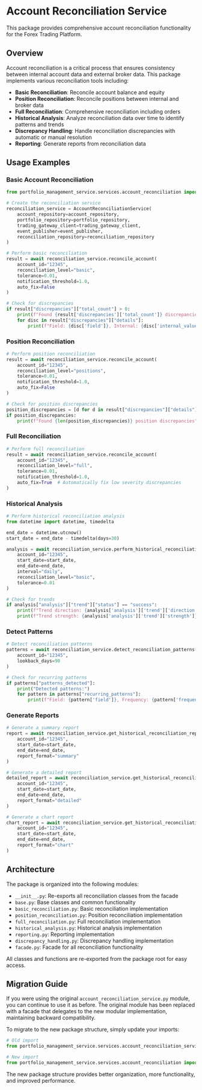 # Account Reconciliation Service

This package provides comprehensive account reconciliation functionality for the Forex Trading Platform.

## Overview

Account reconciliation is a critical process that ensures consistency between internal account data and external broker data. This package implements various reconciliation tools including:

- **Basic Reconciliation**: Reconcile account balance and equity
- **Position Reconciliation**: Reconcile positions between internal and broker data
- **Full Reconciliation**: Comprehensive reconciliation including orders
- **Historical Analysis**: Analyze reconciliation data over time to identify patterns and trends
- **Discrepancy Handling**: Handle reconciliation discrepancies with automatic or manual resolution
- **Reporting**: Generate reports from reconciliation data

## Usage Examples

### Basic Account Reconciliation

```python
from portfolio_management_service.services.account_reconciliation import AccountReconciliationService

# Create the reconciliation service
reconciliation_service = AccountReconciliationService(
    account_repository=account_repository,
    portfolio_repository=portfolio_repository,
    trading_gateway_client=trading_gateway_client,
    event_publisher=event_publisher,
    reconciliation_repository=reconciliation_repository
)

# Perform basic reconciliation
result = await reconciliation_service.reconcile_account(
    account_id="12345",
    reconciliation_level="basic",
    tolerance=0.01,
    notification_threshold=1.0,
    auto_fix=False
)

# Check for discrepancies
if result["discrepancies"]["total_count"] > 0:
    print(f"Found {result['discrepancies']['total_count']} discrepancies")
    for disc in result["discrepancies"]["details"]:
        print(f"Field: {disc['field']}, Internal: {disc['internal_value']}, Broker: {disc['broker_value']}")
```

### Position Reconciliation

```python
# Perform position reconciliation
result = await reconciliation_service.reconcile_account(
    account_id="12345",
    reconciliation_level="positions",
    tolerance=0.01,
    notification_threshold=1.0,
    auto_fix=False
)

# Check for position discrepancies
position_discrepancies = [d for d in result["discrepancies"]["details"] if "position" in d["field"]]
if position_discrepancies:
    print(f"Found {len(position_discrepancies)} position discrepancies")
```

### Full Reconciliation

```python
# Perform full reconciliation
result = await reconciliation_service.reconcile_account(
    account_id="12345",
    reconciliation_level="full",
    tolerance=0.01,
    notification_threshold=1.0,
    auto_fix=True  # Automatically fix low severity discrepancies
)
```

### Historical Analysis

```python
# Perform historical reconciliation analysis
from datetime import datetime, timedelta

end_date = datetime.utcnow()
start_date = end_date - timedelta(days=30)

analysis = await reconciliation_service.perform_historical_reconciliation_analysis(
    account_id="12345",
    start_date=start_date,
    end_date=end_date,
    interval="daily",
    reconciliation_level="basic",
    tolerance=0.01
)

# Check for trends
if analysis["analysis"]["trend"]["status"] == "success":
    print(f"Trend direction: {analysis['analysis']['trend']['direction']}")
    print(f"Trend strength: {analysis['analysis']['trend']['strength']}")
```

### Detect Patterns

```python
# Detect reconciliation patterns
patterns = await reconciliation_service.detect_reconciliation_patterns(
    account_id="12345",
    lookback_days=90
)

# Check for recurring patterns
if patterns["patterns_detected"]:
    print("Detected patterns:")
    for pattern in patterns["recurring_patterns"]:
        print(f"Field: {pattern['field']}, Frequency: {pattern['frequency_percentage']}%, Criticality: {pattern['criticality']}")
```

### Generate Reports

```python
# Generate a summary report
report = await reconciliation_service.get_historical_reconciliation_report(
    account_id="12345",
    start_date=start_date,
    end_date=end_date,
    report_format="summary"
)

# Generate a detailed report
detailed_report = await reconciliation_service.get_historical_reconciliation_report(
    account_id="12345",
    start_date=start_date,
    end_date=end_date,
    report_format="detailed"
)

# Generate a chart report
chart_report = await reconciliation_service.get_historical_reconciliation_report(
    account_id="12345",
    start_date=start_date,
    end_date=end_date,
    report_format="chart"
)
```

## Architecture

The package is organized into the following modules:

- `__init__.py`: Re-exports all reconciliation classes from the facade
- `base.py`: Base classes and common functionality
- `basic_reconciliation.py`: Basic reconciliation implementation
- `position_reconciliation.py`: Position reconciliation implementation
- `full_reconciliation.py`: Full reconciliation implementation
- `historical_analysis.py`: Historical analysis implementation
- `reporting.py`: Reporting implementation
- `discrepancy_handling.py`: Discrepancy handling implementation
- `facade.py`: Facade for all reconciliation functionality

All classes and functions are re-exported from the package root for easy access.

## Migration Guide

If you were using the original `account_reconciliation_service.py` module, you can continue to use it as before. The original module has been replaced with a facade that delegates to the new modular implementation, maintaining backward compatibility.

To migrate to the new package structure, simply update your imports:

```python
# Old import
from portfolio_management_service.services.account_reconciliation_service import AccountReconciliationService

# New import
from portfolio_management_service.services.account_reconciliation import AccountReconciliationService
```

The new package structure provides better organization, more functionality, and improved performance.